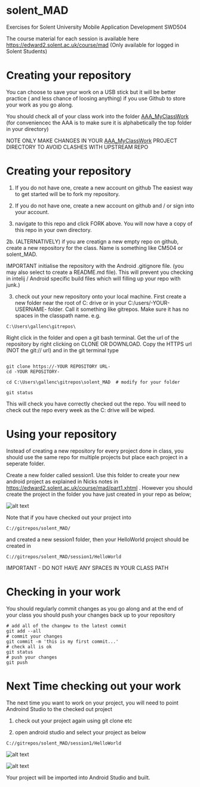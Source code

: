 # solent_MAD
Exercises for Solent University Mobile Application Development SWD504

The course material for each session is available here
https://edward2.solent.ac.uk/course/mad (Only available for logged in Solent Students)

# Creating your repository

You can choose to save your work on a USB stick but it will be better practice ( and less chance of loosing anything) if you use Github to store your work as you go along.  

You should check all of your class work into the folder [AAA_MyClassWork](../master/AAA_MyClassWork/)
(for conveniencec the AAA is to make sure it is alphabetically the top folder in your directory)

NOTE ONLY MAKE CHANGES IN YOUR [AAA_MyClassWork](../master/AAA_MyClassWork/) PROJECT DIRECTORY TO AVOID CLASHES WITH UPSTREAM REPO

# Creating your repository

1. If you do not have one, create a new account on github
The easiest way to get started will be to fork my repository.

1. If you do not have one, create a new account on github and / or sign into your account.

2. navigate to this repo and click FORK above. You will now have a copy of this repo in your own directory.

2b. (ALTERNATIVELY) if you are creatign a new empty repo on github, create a new repository for the class. Name is something like CM504 or solent_MAD. 

IMPORTANT initialise the repository with the Android .gitignore file. (you may also select to create a README.md file). 
This will prevent you checking in intelij / Android specific build files which will filling up your repo with junk.)

3. check out your new repository onto your local machine. 
First create a new folder near the root of C: drive or in your C:/users/-YOUR-USERNAME- folder. Call it something like gitrepos. Make sure it has no spaces in the classpath name. e.g.
```
C:\Users\gallenc\gitrepos\
```
Right click in the folder and open a git bash terminal. 
Get the url of the repository by right clicking on CLONE OR DOWNLOAD. Copy the HTTPS url (NOT the git:// url) and in the git terminal type
```

git clone https://-YOUR REPOSITORY URL-
cd -YOUR REPOSITORY-

cd C:\Users\gallenc\gitrepos\solent_MAD  # modify for your folder

git status
```
This will check you have correctly checked out the repo. You will need to check out the repo every week as the C: drive will be wiped.

# Using your repository
Instead of creating a new repository for every project done in class, you should use the same repo for multiple projects but place each project in a seperate folder.

Create a new folder called session1. Use this folder to create your new android project as explained in Nicks notes in https://edward2.solent.ac.uk/course/mad/part1.xhtml . However you should create the project in the folder you have just created in your repo as below;

![alt text](../master/images/CreateProject.png "Figure CreateProject.png")

Note that if you have checked out your project into
```
C://gitrepos/solent_MAD/
```
and created a new session1 folder, then your HelloWorld project should be created in 
```
C://gitrepos/solent_MAD/session1/HelloWorld
```
IMPORTANT - DO NOT HAVE ANY SPACES IN YOUR CLASS PATH

# Checking in your work
You should regularly commit changes as you go along and at the end of your class you should push your changes back up to your repository
```
# add all of the changew to the latest commit
git add --all
# commit your changes
git commit -m 'this is my first commit...'
# check all is ok
git status
# push your changes
git push

```

# Next Time checking out your work
The next time you want to work on your project, you will need to point Androind Studio to the checked out project

1. check out your project again using git clone etc

2. open android studio and select your project as below
```
C://gitrepos/solent_MAD/session1/HelloWorld
```
![alt text](../master/images/WelcomeOpenProject.png "Figure WelcomeOpenProject.png")

![alt text](../master/images/OpenProject.png "Figure OpenProject.png")

Your project will be imported into Android Studio and built.




